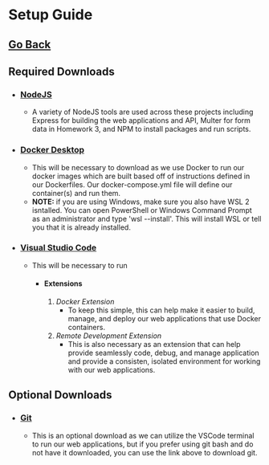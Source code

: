# Setup Guide

## [Go Back](../README.md)

## Required Downloads

- ### [NodeJS](https://nodejs.org/en/)
  - A variety of NodeJS tools are used across these projects including Express for building the web applications and API, Multer for form data in Homework 3, and NPM to install packages and run scripts.
- ### [Docker Desktop](https://docs.docker.com/get-docker/)
  - This will be necessary to download as we use Docker to run our docker images which are built based off of instructions defined in our Dockerfiles. Our docker-compose.yml file will define our container(s) and run them.
  - **NOTE:** if you are using Windows, make sure you also have WSL 2 isntalled. You can open PowerShell or Windows Command Prompt as an administrator and type 'wsl --install'. This will install WSL or tell you that it is already installed.
- ### [Visual Studio Code](https://code.visualstudio.com/)
  - This will be necessary to run
    - #### Extensions
      1. _Docker Extension_
         - To keep this simple, this can help make it easier to build, manage, and deploy our web applications that use Docker containers.
      2. _Remote Development Extension_
         - This is also necessary as an extension that can help provide seamlessly code, debug, and manage application and provide a consisten, isolated environment for working with our web applications.

## Optional Downloads

- ### [Git](https://git-scm.com/)
  - This is an optional download as we can utilize the VSCode terminal to run our web applications, but if you prefer using git bash and do not have it downloaded, you can use the link above to download git.
